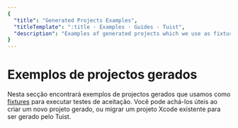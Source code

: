 ```yaml
---
{
  "title": "Generated Projects Examples",
  "titleTemplate": ":title · Examples · Guides · Tuist",
  "description": "Examples of generated projects which we use as fixtures to run acceptance tests against."
}
---
```

# Exemplos de projectos gerados

Nesta secção encontrará exemplos de
<LocalizedLink to="/guides/features/projects">projectos gerados</LocalizedLink>
que usamos como
[fixtures](https://github.com/tuist/tuist/tree/main/cli/Fixtures) para executar
testes de aceitação. Você pode achá-los úteis ao criar um novo projeto gerado,
ou migrar um projeto Xcode existente para ser gerado pelo Tuist.
